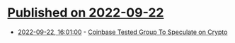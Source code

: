 # [Published on 2022-09-22](index.md)

* [2022-09-22, 16:01:00](https://news.slashdot.org/story/22/09/22/158258/coinbase-tested-group-to-speculate-on-crypto?utm_source=rss1.0mainlinkanon&utm_medium=feed) - [Coinbase Tested Group To Speculate on Crypto](https://news.slashdot.org/story/22/09/22/158258/coinbase-tested-group-to-speculate-on-crypto?utm_source=rss1.0mainlinkanon&utm_medium=feed)
